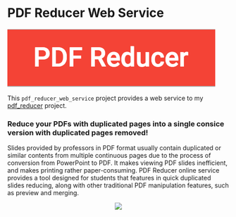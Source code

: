 # PDF Reducer Web Service
![logo](https://github.com/qwang70/pdf_reducer_web_service/blob/master/pdf_reducer/pdf_reducer_web_app/static/pdf_reducer_web_app/image/logo.png)

This `pdf_reducer_web_service` project provides a web service to my [pdf_reducer](https://github.com/qwang70/pdf_reducer) project. 
### Reduce your PDFs with duplicated pages into a single consice version with duplicated pages removed!
Slides provided by professors in PDF format usually contain duplicated or similar contents from multiple continuous pages due to the process of conversion from PowerPoint to PDF. It makes viewing PDF slides inefficient, and makes printing rather paper-consuming. PDF Reducer online service provides a tool designed for students that features in quick duplicated slides reducing, along with other traditional PDF manipulation features, such as preview and merging.


<div style="text-align:center"><img src ="http://wallpaper-gallery.net/images/sakura-wallpaper/sakura-wallpaper-10.jpg" /></div>
